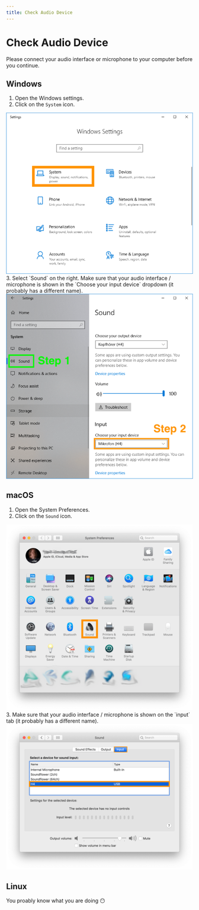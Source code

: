 ```yaml
---
title: Check Audio Device
---
```


# Check Audio Device
Please connect your audio interface or microphone to your computer before you continue.

## Windows
1. Open the Windows settings.
2. Click on the `System` icon.  
<img src="./img/windows_settings_1.png" width="600px">
3. Select `Sound` on the right.  
Make sure that your audio interface / microphone is shown in the `Choose your input device` dropdown (it probably has a different name).  
<img src="./img/windows_settings_2.png" width="600px">

## macOS
1. Open the System Preferences.
2. Click on the `Sound` icon.  
<img src="./img/macos_settings_1.png" width="600px">
3. Make sure that your audio interface / microphone is shown on the `input` tab (it probably has a different name).  
<img src="./img/macos_settings_2.png" width="600px">

## Linux
You proably know what you are doing 😶